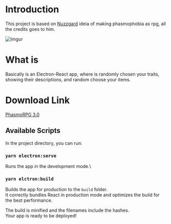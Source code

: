 # Introduction

This project is based on [Nuzzgard](https://www.youtube.com/channel/UCzeJwNw3EBqZ570CQbFCSJw) ideia of making phasmophobia as rpg, all the credits goes to him.

![Imgur](https://imgur.com/ksJidUt.png)

# What is

Basically is an Electron-React app, where is randomly chosen your traits, showing their descriptions, and random choose your items. 

# Download Link
[PhasmoRPG 3.0](https://drive.google.com/file/d/1hy5SEmiBffaIIbNcUI5jFsiHL7mrJzZr/view?usp=sharing)

## Available Scripts

In the project directory, you can run:

### `yarn electron:serve`

Runs the app in the development mode.\


### `yarn elctron:build`

Builds the app for production to the `build` folder.\
It correctly bundles React in production mode and optimizes the build for the best performance.

The build is minified and the filenames include the hashes.\
Your app is ready to be deployed!

